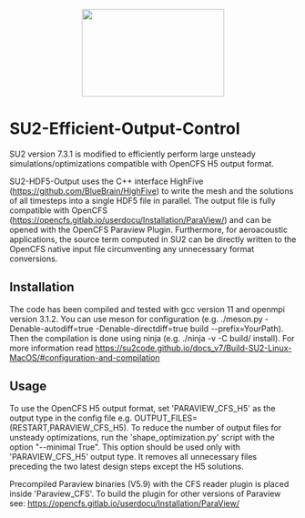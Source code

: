 <p align="center">
<img width="250" height="154" src="Common/doc/logoSU2small.png">
</p>


# SU2-Efficient-Output-Control 
SU2 version 7.3.1 is modified to efficiently perform large unsteady simulations/optimizations compatible with OpenCFS H5 output format.

SU2-HDF5-Output uses the C++ interface HighFive (https://github.com/BlueBrain/HighFive) to write the mesh and the solutions of all timesteps into a single HDF5 file in parallel. The output file is fully compatible with OpenCFS (https://opencfs.gitlab.io/userdocu/Installation/ParaView/) and can be opened with the OpenCFS Paraview Plugin. Furthermore, for aeroacoustic applications, the source term computed in SU2 can be directly written to the OpenCFS native input file circumventing any unnecessary format conversions.


Installation
------------
The code has been compiled and tested with gcc version 11 and openmpi version 3.1.2.
You can use meson for configuration (e.g. ./meson.py -Denable-autodiff=true -Denable-directdiff=true build --prefix=YourPath). Then the compilation is done using ninja (e.g. ./ninja -v -C build/ install). For more information read https://su2code.github.io/docs_v7/Build-SU2-Linux-MacOS/#configuration-and-compilation


Usage
------------
To use the OpenCFS H5 output format, set 'PARAVIEW_CFS_H5' as the output type in the config file e.g. OUTPUT_FILES=(RESTART,PARAVIEW_CFS_H5).
To reduce the number of output files for unsteady optimizations, run the 'shape_optimization.py' script with the option "--minimal True". This option should be used only with 'PARAVIEW_CFS_H5' output type. It removes all unnecessary files preceding the two latest design steps except the H5 solutions.

Precompiled Paraview binaries (V5.9) with the CFS reader plugin is placed inside 'Paraview_CFS'. To build the plugin for other versions of Paraview see: https://opencfs.gitlab.io/userdocu/Installation/ParaView/

